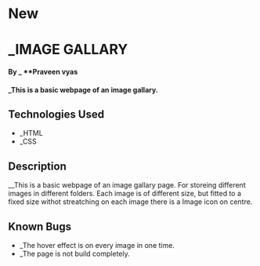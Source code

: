 # New
# _IMAGE GALLARY

#### By _ **Praveen vyas

#### _This is a basic webpage of an image gallary.

## Technologies Used
* _HTML
* _CSS

## Description
__This is a basic webpage of an image gallary page. For storeing different images in different folders. Each image is of different size, but fitted to a fixed size withot streatching on each image there is a Image icon on centre.

## Known Bugs
* _The hover effect is on every image in one time.
* _The page is not build completely.
   
